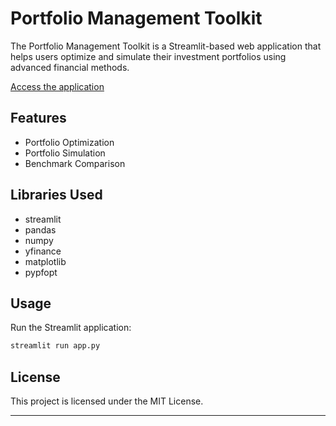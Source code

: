 
# Portfolio Management Toolkit

The Portfolio Management Toolkit is a Streamlit-based web application that helps users optimize and simulate their investment portfolios using advanced financial methods.

[Access the application](https://portfolio-toolkit.streamlit.app/)

## Features

- Portfolio Optimization
- Portfolio Simulation
- Benchmark Comparison

## Libraries Used

- streamlit
- pandas
- numpy
- yfinance
- matplotlib
- pypfopt

## Usage

Run the Streamlit application:
```bash
streamlit run app.py
```

## License

This project is licensed under the MIT License.

---

